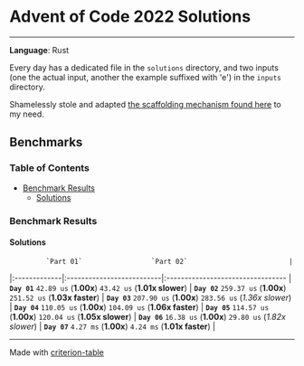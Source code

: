 # Advent of Code 2022 Solutions
---
**Language**: Rust

Every day has a dedicated file in the `solutions` directory, and two inputs (one the actual input, another the example suffixed with 'e') in the `inputs` directory.

Shamelessly stole and adapted [the scaffolding mechanism found here](https://github.com/fspoettel/advent-of-code-rust) to my need.


## Benchmarks

### Table of Contents

- [Benchmark Results](#benchmark-results)
    - [Solutions](#solutions)

### Benchmark Results

#### Solutions

             `Part 01`                 `Part 02`                         |
|:-------------|:--------------------------|:--------------------------------- |
**`Day 01`** `42.89 us` (**1.00x**)  `43.42 us` (**1.01x slower**)   |
**`Day 02`** `259.37 us` (**1.00x**) `251.52 us` (**1.03x faster**)  |
**`Day 03`** `207.90 us` (**1.00x**) `283.56 us` (*1.36x slower*)    |
**`Day 04`** `110.05 us` (**1.00x**) `104.09 us` (**1.06x faster**)  |
**`Day 05`** `114.57 us` (**1.00x**) `120.04 us` (**1.05x slower**)  |
**`Day 06`** `16.38 us` (**1.00x**)  `29.80 us` (*1.82x slower*)     |
**`Day 07`** `4.27 ms` (**1.00x**)   `4.24 ms` (**1.01x faster**)    |

---
Made with [criterion-table](https://github.com/nu11ptr/criterion-table)

